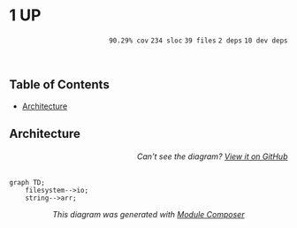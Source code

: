 # 1 UP

<p align="right"><code>90.29% cov</code>&nbsp;<code>234 sloc</code>&nbsp;<code>39 files</code>&nbsp;<code>2 deps</code>&nbsp;<code>10 dev deps</code></p>



<br />

<!-- START doctoc generated TOC please keep comment here to allow auto update -->
<!-- DON'T EDIT THIS SECTION, INSTEAD RE-RUN doctoc TO UPDATE -->
## Table of Contents

- [Architecture](#architecture)

<!-- END doctoc generated TOC please keep comment here to allow auto update -->

## Architecture

###### <p align="right"><em>Can't see the diagram?</em> <a id="link-1" href="https://github.com/mattriley/node-1up#user-content-link-1">View it on GitHub</a></p>
```mermaid
graph TD;
    filesystem-->io;
    string-->arr;
```
<p align="center">
  <em>This diagram was generated with <a href="https://github.com/mattriley/node-module-composer">Module Composer</a></em>
</p>
<br>
